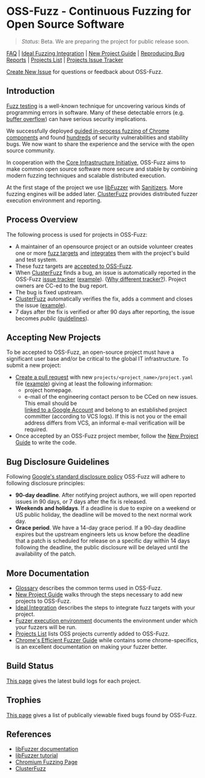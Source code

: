 # OSS-Fuzz - Continuous Fuzzing for Open Source Software

> *Status*: Beta. We are preparing the project for public release soon.

[FAQ](docs/faq.md)
| [Ideal Fuzzing Integration](docs/ideal_integration.md)
| [New Project Guide](docs/new_project_guide.md)
| [Reproducing Bug Reports](docs/reproducing.md)
| [Projects List](projects)
| [Projects Issue Tracker](https://bugs.chromium.org/p/oss-fuzz/issues/list)


[Create New Issue](https://github.com/google/oss-fuzz/issues/new) for questions or feedback about OSS-Fuzz.

## Introduction

[Fuzz testing](https://en.wikipedia.org/wiki/Fuzz_testing) is a well-known
technique for uncovering various kinds of programming errors in software.
Many of these detectable errors (e.g. [buffer overflow](https://en.wikipedia.org/wiki/Buffer_overflow)) can have serious security implications.

We successfully deployed 
[guided in-process fuzzing of Chrome components](https://security.googleblog.com/2016/08/guided-in-process-fuzzing-of-chrome.html)
and found [hundreds](https://bugs.chromium.org/p/chromium/issues/list?can=1&q=label%3AStability-LibFuzzer+-status%3ADuplicate%2CWontFix) of security vulnerabilities and stability bugs. We now want to share the experience and the service with the open source community. 

In cooperation with the [Core Infrastructure Initiative](https://www.coreinfrastructure.org/), 
OSS-Fuzz aims to make common open source software more secure and stable by
combining modern fuzzing techniques and scalable
distributed execution.

At the first stage of the project we use
[libFuzzer](http://llvm.org/docs/LibFuzzer.html) with
[Sanitizers](https://github.com/google/sanitizers). More fuzzing engines will be added later.
[ClusterFuzz](docs/clusterfuzz.md)
provides distributed fuzzer execution environment and reporting.

## Process Overview

The following process is used for projects in OSS-Fuzz:

- A maintainer of an opensource project or an outside volunteer creates
one or more [fuzz targets](http://libfuzzer.info/#fuzz-target) 
and [integrates](docs/ideal_integration.md) them with the project's build and test system.
- These fuzz targets are [accepted to OSS-Fuzz](#accepting-new-projects).
- When [ClusterFuzz](docs/clusterfuzz.md) finds a bug, an issue is automatically
  reported in the OSS-Fuzz [issue tracker](https://bugs.chromium.org/p/oss-fuzz/issues/list) 
  ([example](https://bugs.chromium.org/p/oss-fuzz/issues/detail?id=9)).
  ([Why different tracker?](docs/faq.md#why-do-you-use-a-different-issue-tracker-for-reporting-bugs-in-oss-projects)).
  Project owners are CC-ed to the bug report.
- The bug is fixed upstream.
- [ClusterFuzz](docs/clusterfuzz.md) automatically verifies the fix, adds a comment and closes the issue ([example](https://bugs.chromium.org/p/oss-fuzz/issues/detail?id=53#c3)).
- 7 days after the fix is verified or after 90 days after reporting, the issue becomes *public*
  ([guidelines](#bug-disclosure-guidelines)).

<!-- NOTE: this anchor is referenced by oss-fuzz blog post -->
## Accepting New Projects

To be accepted to OSS-Fuzz, an open-source project must 
have a significant user base and/or be critical to the global IT infrastructure.
To submit a new project:
- [Create a pull request](https://help.github.com/articles/creating-a-pull-request/) with new 
`projects/<project_name>/project.yaml` file ([example](projects/file/project.yaml)) giving at least the following information:
  * project homepage.
  * e-mail of the engineering contact person to be CCed on new issues. This
    email should be  
    [linked to a Google Account](https://support.google.com/accounts/answer/176347?hl=en)
    and belong to an established project committer (according to VCS logs).
    If this is not you or the email address differs from VCS, an informal e-mail verification will be required.
- Once accepted by an OSS-Fuzz project member, follow the [New Project Guide](docs/new_project_guide.md)
  to write the code.


## Bug Disclosure Guidelines

Following [Google's standard disclosure policy](https://googleprojectzero.blogspot.com/2015/02/feedback-and-data-driven-updates-to.html)
OSS-Fuzz will adhere to following disclosure principles:
  - **90-day deadline**. After notifying project authors, we will open reported
    issues in 90 days, or 7 days after the fix is released.
  - **Weekends and holidays**. If a deadline is due to expire on a weekend or
    US public holiday, the deadline will be moved to the next normal work day.
  - **Grace period**. We have a 14-day grace period. If a 90-day deadline
    expires but the upstream engineers lets us know before the deadline that a
    patch is scheduled for release on a specific day within 14 days following
    the deadline, the public disclosure will be delayed until the availability
    of the patch.

## More Documentation

* [Glossary](docs/glossary.md) describes the common terms used in OSS-Fuzz.
* [New Project Guide](docs/new_project_guide.md) walks through the steps necessary to add new projects to OSS-Fuzz.
* [Ideal Integration](docs/ideal_integration.md) describes the steps to integrate fuzz targets with your project.
* [Fuzzer execution environment](docs/fuzzer_environment.md) documents the
  environment under which your fuzzers will be run.
* [Projects List](projects) lists OSS projects currently added to OSS-Fuzz.
* [Chrome's Efficient Fuzzer Guide](https://chromium.googlesource.com/chromium/src/testing/libfuzzer/+/HEAD/efficient_fuzzer.md) 
  while contains some chrome-specifics, is an excellent documentation on making your fuzzer better.

## Build Status
[This page](https://oss-fuzz-build-logs.storage.googleapis.com/status.html)
gives the latest build logs for each project.

## Trophies

[This page](https://bugs.chromium.org/p/oss-fuzz/issues/list?can=1&q=status%3AFixed%2CVerified+Type%3ABug%2CBug-Security+-component%3AInfra+)
gives a list of publically viewable fixed bugs found by OSS-Fuzz.

## References
* [libFuzzer documentation](http://libfuzzer.info)
* [libFuzzer tutorial](http://tutorial.libfuzzer.info)
* [Chromium Fuzzing Page](https://chromium.googlesource.com/chromium/src/testing/libfuzzer/)
* [ClusterFuzz](https://blog.chromium.org/2012/04/fuzzing-for-security.html)

